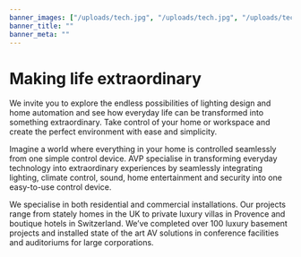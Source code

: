 ```yaml
---
banner_images: ["/uploads/tech.jpg", "/uploads/tech.jpg", "/uploads/tech.jpg"]
banner_title: ""
banner_meta: ""
---
```


# Making life extraordinary

We invite you to explore the endless possibilities of lighting design and home automation and see how everyday life can be transformed into something extraordinary. Take control of your home or workspace and create the perfect environment with ease and simplicity.

Imagine a world where everything in your home is controlled seamlessly from one simple control device. 
AVP specialise in transforming everyday technology into extraordinary experiences by seamlessly integrating lighting, climate control, sound, home entertainment and security into one easy-to-use control device. 

We specialise in both residential and commercial installations. Our projects range from stately homes in the UK to private luxury villas in Provence and boutique hotels in Switzerland. We’ve completed over 100 luxury basement projects and installed state of the art AV solutions in conference facilities and auditoriums for large corporations.
